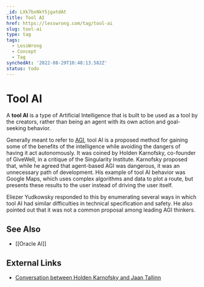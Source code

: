 ```yaml
---
_id: LXk7bxNkYSjgatdAt
title: Tool AI
href: https://lesswrong.com/tag/tool-ai
slug: tool-ai
type: tag
tags:
  - LessWrong
  - Concept
  - Tag
synchedAt: '2022-08-29T10:48:13.582Z'
status: todo
---
```


# Tool AI

A **tool AI** is a type of Artificial Intelligence that is built to be used as a tool by the creators, rather than being an agent with its own action and goal-seeking behavior.

Generally meant to refer to [AGI](https://wiki.lesswrong.com/wiki/AGI), tool AI is a proposed method for gaining some of the benefits of the intelligence while avoiding the dangers of having it act autonomously. It was coined by Holden Karnofsky, co-founder of GiveWell, in a critique of the Singularity Institute. Karnofsky proposed that, while he agreed that agent-based AGI was dangerous, it was an unnecessary path of development. His example of tool AI behavior was Google Maps, which uses complex algorithms and data to plot a route, but presents these results to the user instead of driving the user itself.

Eliezer Yudkowsky responded to this by enumerating several ways in which tool AI had similar difficulties in technical specification and safety. He also pointed out that it was not a common proposal among leading AGI thinkers.

## **See Also**

- [[Oracle AI]]

## **External Links**

- [Conversation between Holden Karnofsky and Jaan Tallinn](http://groups.yahoo.com/group/givewell/message/287)
